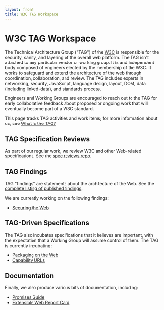 ```yaml
---
layout: front
title: W3C TAG Workspace
---
```


# W3C TAG Workspace

The Technical Architecture Group ("TAG") of the [W3C](http://www.w3.org/) is responsible for the security, sanity, and layering of the overall web platform. The TAG isn't attached to any particular vendor or working group. It is and independent body composed of engineers elected by the membership of the W3C. It works to safeguard and extend the architecture of the web through coordination, collaboration, and review. The TAG includes experts in networking, security, JavaScript, language design, layout, DOM, data (including linked-data), and standards process.

Engineers and Working Groups are encouraged to reach out to the TAG for early collaborative feedback about proposed or ongoing work that will eventually become part of a W3C standard.

This page tracks TAG activities and work items; for more information about us, see [What is the TAG?](http://www.w3.org/2001/tag/)


## TAG Specification Reviews

As part of our regular work, we review W3C and other Web-related specifications. See the [spec reviews repo](https://github.com/w3ctag/spec-reviews).


##  TAG Findings

TAG "findings" are statements about the architecture of the Web. See the [complete listing of published findings](/findings/).

We are currently working on the following findings:

* [Securing the Web](https://w3ctag.github.io/web-https/)

## TAG-Driven Specifications

The TAG also incubates specifications that it believes are important, with the expectation that a Working Group will assume control of them. The TAG is currently incubating:

* [Packaging on the Web](https://github.com/w3ctag/packaging-on-the-web)
* [Capability URLs](https://github.com/w3ctag/capability-urls)


## Documentation

Finally, we also produce various bits of documentation, including:

* [Promises Guide](https://github.com/w3ctag/promises-guide)
* [Extensible Web Report Card](https://w3ctag.github.io/extensible-web-report-card)
